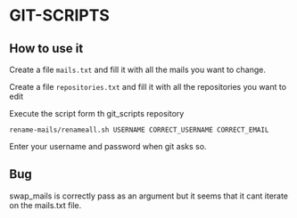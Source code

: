 # GIT-SCRIPTS

## How to use it

Create a file `mails.txt` and fill it with all the mails you want to change.

Create a file `repositories.txt` and fill it with all the repositories you want
to edit

Execute the script form th git_scripts repository

`rename-mails/renameall.sh USERNAME CORRECT_USERNAME CORRECT_EMAIL`

Enter your username and password when git asks so.

## Bug

swap_mails is correctly pass as an argument but it seems that it cant iterate
on the mails.txt file.
